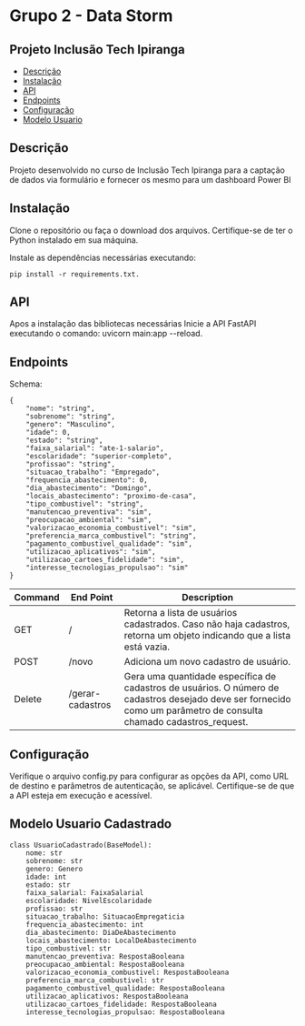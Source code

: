 # Grupo 2 - Data Storm

## Projeto Inclusão Tech Ipiranga

- [Descrição](#descrição)
- [Instalação](#instalação)
- [API](#api)
- [Endpoints](#endpoints)
- [Configuração](#configuração)
- [Modelo Usuario]()

## Descrição

Projeto desenvolvido no curso de Inclusão Tech Ipiranga para a captação de dados via formulário e fornecer os mesmo para um dashboard Power BI

## Instalação

Clone o repositório ou faça o download dos arquivos.
Certifique-se de ter o Python instalado em sua máquina.

Instale as dependências necessárias executando:

    pip install -r requirements.txt.

## API

Apos a instalação das bibliotecas necessárias
Inicie a API FastAPI executando o comando:
    uvicorn main:app --reload.


## Endpoints

Schema:


    {
        "nome": "string",
        "sobrenome": "string",
        "genero": "Masculino",
        "idade": 0,
        "estado": "string",
        "faixa_salarial": "ate-1-salario",
        "escolaridade": "superior-completo",
        "profissao": "string",
        "situacao_trabalho": "Empregado",
        "frequencia_abastecimento": 0,
        "dia_abastecimento": "Domingo",
        "locais_abastecimento": "proximo-de-casa",
        "tipo_combustivel": "string",
        "manutencao_preventiva": "sim",
        "preocupacao_ambiental": "sim",
        "valorizacao_economia_combustivel": "sim",
        "preferencia_marca_combustivel": "string",
        "pagamento_combustivel_qualidade": "sim",
        "utilizacao_aplicativos": "sim",
        "utilizacao_cartoes_fidelidade": "sim",
        "interesse_tecnologias_propulsao": "sim"
    }


| Command | End Point               | Description                |
|---------|-------------------------|----------------------------|
| GET     | /                       | Retorna a lista de usuários cadastrados. Caso não haja cadastros, retorna um objeto indicando que a lista está vazia.              |
| POST     | /novo                  |  Adiciona um novo cadastro de usuário.        |
| Delete  | /gerar-cadastros        | Gera uma quantidade específica de cadastros de usuários. O número de cadastros desejado deve ser fornecido como um parâmetro de consulta chamado cadastros_request.               |


## Configuração

Verifique o arquivo config.py para configurar as opções da API, como URL de destino e parâmetros de autenticação, se aplicável.
Certifique-se de que a API esteja em execução e acessível.


## Modelo Usuario Cadastrado

    class UsuarioCadastrado(BaseModel):
        nome: str
        sobrenome: str
        genero: Genero
        idade: int
        estado: str
        faixa_salarial: FaixaSalarial
        escolaridade: NivelEscolaridade
        profissao: str
        situacao_trabalho: SituacaoEmpregaticia
        frequencia_abastecimento: int
        dia_abastecimento: DiaDeAbastecimento
        locais_abastecimento: LocalDeAbastecimento
        tipo_combustivel: str
        manutencao_preventiva: RespostaBooleana
        preocupacao_ambiental: RespostaBooleana
        valorizacao_economia_combustivel: RespostaBooleana
        preferencia_marca_combustivel: str
        pagamento_combustivel_qualidade: RespostaBooleana
        utilizacao_aplicativos: RespostaBooleana
        utilizacao_cartoes_fidelidade: RespostaBooleana
        interesse_tecnologias_propulsao: RespostaBooleana